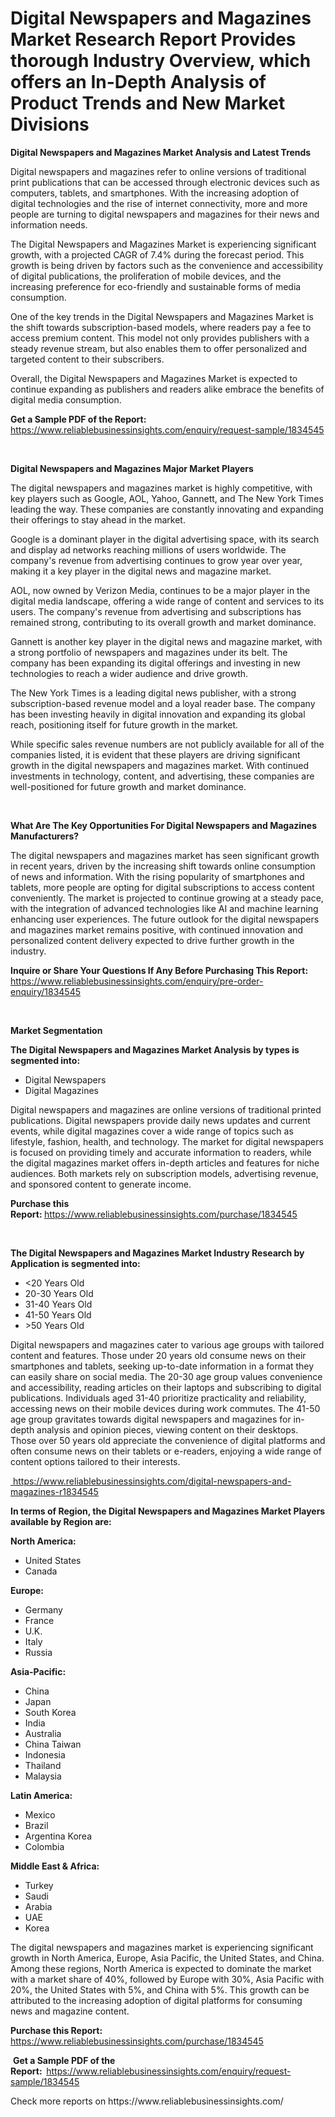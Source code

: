 <p><h1>Digital Newspapers and Magazines Market Research Report Provides thorough Industry Overview, which offers an In-Depth Analysis of Product Trends and New Market Divisions</h1></p><p><strong>Digital Newspapers and Magazines Market Analysis and Latest Trends</strong></p>
<p><p>Digital newspapers and magazines refer to online versions of traditional print publications that can be accessed through electronic devices such as computers, tablets, and smartphones. With the increasing adoption of digital technologies and the rise of internet connectivity, more and more people are turning to digital newspapers and magazines for their news and information needs.</p><p>The Digital Newspapers and Magazines Market is experiencing significant growth, with a projected CAGR of 7.4% during the forecast period. This growth is being driven by factors such as the convenience and accessibility of digital publications, the proliferation of mobile devices, and the increasing preference for eco-friendly and sustainable forms of media consumption.</p><p>One of the key trends in the Digital Newspapers and Magazines Market is the shift towards subscription-based models, where readers pay a fee to access premium content. This model not only provides publishers with a steady revenue stream, but also enables them to offer personalized and targeted content to their subscribers.</p><p>Overall, the Digital Newspapers and Magazines Market is expected to continue expanding as publishers and readers alike embrace the benefits of digital media consumption.</p></p>
<p><strong>Get a Sample PDF of the Report:&nbsp;</strong> <a href="https://www.reliablebusinessinsights.com/enquiry/request-sample/1834545">https://www.reliablebusinessinsights.com/enquiry/request-sample/1834545</a></p>
<p>&nbsp;</p>
<p><strong>Digital Newspapers and Magazines Major Market Players</strong></p>
<p><p>The digital newspapers and magazines market is highly competitive, with key players such as Google, AOL, Yahoo, Gannett, and The New York Times leading the way. These companies are constantly innovating and expanding their offerings to stay ahead in the market.</p><p>Google is a dominant player in the digital advertising space, with its search and display ad networks reaching millions of users worldwide. The company's revenue from advertising continues to grow year over year, making it a key player in the digital news and magazine market.</p><p>AOL, now owned by Verizon Media, continues to be a major player in the digital media landscape, offering a wide range of content and services to its users. The company's revenue from advertising and subscriptions has remained strong, contributing to its overall growth and market dominance.</p><p>Gannett is another key player in the digital news and magazine market, with a strong portfolio of newspapers and magazines under its belt. The company has been expanding its digital offerings and investing in new technologies to reach a wider audience and drive growth.</p><p>The New York Times is a leading digital news publisher, with a strong subscription-based revenue model and a loyal reader base. The company has been investing heavily in digital innovation and expanding its global reach, positioning itself for future growth in the market.</p><p>While specific sales revenue numbers are not publicly available for all of the companies listed, it is evident that these players are driving significant growth in the digital newspapers and magazines market. With continued investments in technology, content, and advertising, these companies are well-positioned for future growth and market dominance.</p></p>
<p>&nbsp;</p>
<p><strong>What Are The Key Opportunities For Digital Newspapers and Magazines Manufacturers?</strong></p>
<p><p>The digital newspapers and magazines market has seen significant growth in recent years, driven by the increasing shift towards online consumption of news and information. With the rising popularity of smartphones and tablets, more people are opting for digital subscriptions to access content conveniently. The market is projected to continue growing at a steady pace, with the integration of advanced technologies like AI and machine learning enhancing user experiences. The future outlook for the digital newspapers and magazines market remains positive, with continued innovation and personalized content delivery expected to drive further growth in the industry.</p></p>
<p><strong>Inquire or Share Your Questions If Any Before Purchasing This Report:</strong> <a href="https://www.reliablebusinessinsights.com/enquiry/pre-order-enquiry/1834545">https://www.reliablebusinessinsights.com/enquiry/pre-order-enquiry/1834545</a></p>
<p>&nbsp;</p>
<p><strong>Market Segmentation</strong></p>
<p><strong>The Digital Newspapers and Magazines Market Analysis by types is segmented into:</strong></p>
<p><ul><li>Digital Newspapers</li><li>Digital Magazines</li></ul></p>
<p><p>Digital newspapers and magazines are online versions of traditional printed publications. Digital newspapers provide daily news updates and current events, while digital magazines cover a wide range of topics such as lifestyle, fashion, health, and technology. The market for digital newspapers is focused on providing timely and accurate information to readers, while the digital magazines market offers in-depth articles and features for niche audiences. Both markets rely on subscription models, advertising revenue, and sponsored content to generate income.</p></p>
<p><strong>Purchase this Report:&nbsp;</strong><a href="https://www.reliablebusinessinsights.com/purchase/1834545">https://www.reliablebusinessinsights.com/purchase/1834545</a></p>
<p>&nbsp;</p>
<p><strong>The Digital Newspapers and Magazines Market Industry Research by Application is segmented into:</strong></p>
<p><ul><li><20 Years Old</li><li>20-30 Years Old</li><li>31-40 Years Old</li><li>41-50 Years Old</li><li>>50 Years Old</li></ul></p>
<p><p>Digital newspapers and magazines cater to various age groups with tailored content and features. Those under 20 years old consume news on their smartphones and tablets, seeking up-to-date information in a format they can easily share on social media. The 20-30 age group values convenience and accessibility, reading articles on their laptops and subscribing to digital publications. Individuals aged 31-40 prioritize practicality and reliability, accessing news on their mobile devices during work commutes. The 41-50 age group gravitates towards digital newspapers and magazines for in-depth analysis and opinion pieces, viewing content on their desktops. Those over 50 years old appreciate the convenience of digital platforms and often consume news on their tablets or e-readers, enjoying a wide range of content options tailored to their interests.</p></p>
<p><a href="https://www.reliablebusinessinsights.com/digital-newspapers-and-magazines-r1834545">&nbsp;https://www.reliablebusinessinsights.com/digital-newspapers-and-magazines-r1834545</a></p>
<p><strong>In terms of Region, the Digital Newspapers and Magazines Market Players available by Region are:</strong></p>
<p>
    <p> <strong> North America: </strong>
        <ul>
            <li>United States</li>
            <li>Canada</li>
        </ul>
        </p> 
    <p> <strong> Europe: </strong>
        <ul>
            <li>Germany</li>
            <li>France</li>
            <li>U.K.</li>
            <li>Italy</li>
            <li>Russia</li>
        </ul>
        </p> 
    <p> <strong> Asia-Pacific: </strong>
        <ul>
            <li>China</li>
            <li>Japan</li>
            <li>South Korea</li>
            <li>India</li>
            <li>Australia</li>
            <li>China Taiwan</li>
            <li>Indonesia</li>
            <li>Thailand</li>
            <li>Malaysia</li>
        </ul>
        </p> 
    <p> <strong> Latin America: </strong>
        <ul>
            <li>Mexico</li>
            <li>Brazil</li>
            <li>Argentina Korea</li>
            <li>Colombia</li>
        </ul>
        </p> 
    <p> <strong> Middle East & Africa: </strong>
        <ul>
            <li>Turkey</li>
            <li>Saudi</li>
            <li>Arabia</li>
            <li>UAE</li>
            <li>Korea</li>
        </ul>
    </p>
    </p>
<p><p>The digital newspapers and magazines market is experiencing significant growth in North America, Europe, Asia Pacific, the United States, and China. Among these regions, North America is expected to dominate the market with a market share of 40%, followed by Europe with 30%, Asia Pacific with 20%, the United States with 5%, and China with 5%. This growth can be attributed to the increasing adoption of digital platforms for consuming news and magazine content.</p></p>
<p><strong>Purchase this Report: </strong><a href="https://www.reliablebusinessinsights.com/purchase/1834545">https://www.reliablebusinessinsights.com/purchase/1834545</a></p>
<p>&nbsp;<strong>Get a Sample PDF of the Report:&nbsp;&nbsp;</strong><a href="https://www.reliablebusinessinsights.com/enquiry/request-sample/1834545">https://www.reliablebusinessinsights.com/enquiry/request-sample/1834545</a></p>
<p><strong></strong></p>
<p>Check more reports on https://www.reliablebusinessinsights.com/</p>